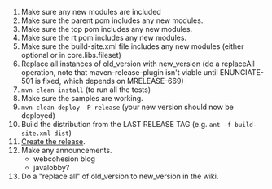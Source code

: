 1. Make sure any new modules are included
  1. Make sure the parent pom includes any new modules.
  2. Make sure the top pom includes any new modules.
  3. Make sure the rt pom includes any new modules.
  4. Make sure the build-site.xml file includes any new modules (either optional or in core.libs.fileset)
2. Replace all instances of old_version with new_version (do a replaceAll operation, note that maven-release-plugin
    isn't viable until ENUNCIATE-501 is fixed, which depends on MRELEASE-669)
3. `mvn clean install` (to run all the tests)
4. Make sure the samples are working.
5. `mvn clean deploy -P release` (your new version should now be deployed)
6. Build the distribution from the LAST RELEASE TAG (e.g. `ant -f build-site.xml dist`)
7. [Create the release](https://github.com/stoicflame/enunciate/releases).
8. Make any announcements.
    * webcohesion blog
    * javalobby?
9. Do a "replace all" of old_version to new_version in the wiki.
